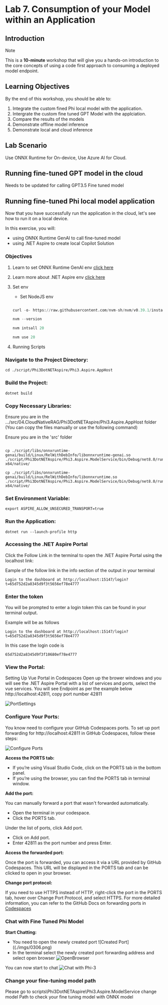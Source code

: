# Lab 7. Consumption of your Model within an Application 

## Introduction

> [!NOTE]
>This is a **10-minute** workshop that will give you a hands-on introduction to the core concepts of using a code first approach to consuming a deployed model endpoint.

## Learning Objectives

By the end of this workshop, you should be able to:
1. Integrate the custom fined Phi local model with the application.
1. Intergrate the custom fine tuned GPT Model with the applciation.
1. Compare the results of the models
1. Demonstrate offline model inference
1. Demonstrate local and cloud inference

## Lab Scenario
Use ONNX Runtime for On-device, Use Azure AI for Cloud.

## Running fine-tuned GPT model in the cloud 

Needs to be updated for calling GPT3.5 Fine tuned model 

## Running fine-tuned Phi local model application

Now that you have successfully run the application in the cloud, let's see how to run it on a local device.

In this exercise, you will:

- using ONNX Runtime GenAI to call fine-tuned model
- using .NET Aspire to create local Copilot Solution

### Objectives 

1. Learn to set ONNX Runtime GenAI env [click here](../Additional_Labs/Local_Deployment_Model/readme.md)

2. Learn more about .NET Aspire env [click here](../Additional_Labs/dotNETAspire/readme.md)

3. Set env

   - Set NodeJS env

   ```Python

   curl -o- https://raw.githubusercontent.com/nvm-sh/nvm/v0.39.1/install.sh | bash

   nvm --version

   nvm intsall 20

   nvm use 20 

   ```

4. Running Scripts

### Navigate to the Project Directory:
```
cd ./script/Phi3DotNETAspire/Phi3.Aspire.AppHost
```

### Build the Project:

```
dotnet build
```

### Copy Necessary Libraries:

Ensure you are in the .../src/04.CloudNativeRAG/Phi3DotNETAspire/Phi3.Aspire.AppHost folder (You can copy the files manually or use the following command)

Ensure you are in the 'src' folder 
```

cp ./script/libs/onnxruntime-genai/build/Linux/RelWithDebInfo/libonnxruntime-genai.so ./script/Phi3DotNETAspire/Phi3.Aspire.ModelService/bin/Debug/net8.0/runtimes/linux-x64/native/

cp ./script/libs/onnxruntime-genai/build/Linux/RelWithDebInfo/libonnxruntime.so ./script/Phi3DotNETAspire/Phi3.Aspire.ModelService/bin/Debug/net8.0/runtimes/linux-x64/native/

```

### Set Environment Variable:
```
export ASPIRE_ALLOW_UNSECURED_TRANSPORT=true
```

### Run the Application:
```
dotnet run --launch-profile http
```

### Accessing the .NET Aspire Portal
Click the Follow Link in the terminal to open the .NET Aspire Portal using the localhost link: 

Eample of the follow link in the info section of the output in your terminal 

```
Login to the dashboard at http://localhost:15147/login?t=65d752d2a8345d9f3t5656ef78e4777
```


### Enter the token

You will be prompted to enter a login token this can be found in your terminal output.

Example will be as follows

```
Login to the dashboard at http://localhost:15147/login?t=65d752d2a8345d9f3t5656ef78e4777
```

In this case the login code is

```
65d752d2a8345d9f3f10680ef78e4777
```

### View the Portal:
Setting Up Vue Portal in Codespaces
Open up the brower windows and you will see the .NET Aspire Portal with a list of services and ports, select the vue services. You will see Endpoint as per the example below http://localhost:42811, copy port number 42811

![PortSettings](./images/0302.png)

### Configure Your Ports: 
You know need to configure your GitHub Codespaces ports. 
To set up port forwarding for http://localhost:42811 in GitHub Codespaces, follow these steps:

![Configure Ports](./images/0303.png)

**Access the PORTS tab:**

- If you’re using Visual Studio Code, click on the PORTS tab in the bottom panel.
- If you’re using the browser, you can find the PORTS tab in terminal window.

**Add the port:**

You can manually forward a port that wasn't forwarded automatically.

- Open the terminal in your codespace.
- Click the PORTS tab.

Under the list of ports, click Add port.
- Click on Add port.
- Enter 42811 as the port number and press Enter.

**Access the forwarded port:**

Once the port is forwarded, you can access it via a URL provided by GitHub Codespaces. This URL will be displayed in the PORTS tab and can be clicked to open in your browser.

**Change port protocol:**

If you need to use HTTPS instead of HTTP, right-click the port in the PORTS tab, hover over Change Port Protocol, and select HTTPS.
For more detailed information, you can refer to the GitHub Docs on forwarding ports in [Codespaces](https://docs.github.com/en/codespaces/developing-in-a-codespace/forwarding-ports-in-your-codespace)

### Chat with Fine Tuned Phi Model

**Start Chatting:** 

- You need to open the newly created port 
![Created Port]((./imgs/0306.png)
- In the terminal select the newly created port forwarding address and select open browser
![OpenBrowser](./images/0305.png)

You can now start to chat
![Chat with Phi-3](./images/0304.png)


### Change your fine-tuning model path

Please go to scripts\Phi3DotNETAspire\Phi3.Aspire.ModelService change model Path to check your fine tuning model with ONNX model








